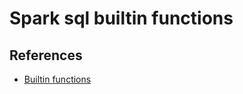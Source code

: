 # Spark sql builtin functions

## References
 
* [Builtin functions](https://spark.apache.org/docs/3.0.0/sql-ref-functions-builtin.html#array-functions)